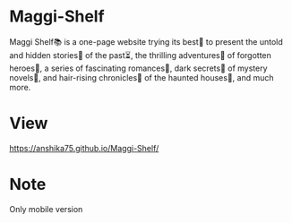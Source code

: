 # Maggi-Shelf
Maggi Shelf📚 is a one-page website trying its best💫 to present the untold and hidden stories🧾 of the past⏳, the thrilling adventures🎢 of forgotten heroes🦸, a series of fascinating romances💖, dark secrets🔐 of mystery novels📔, and hair-rising chronicles📜 of the haunted houses👻, and much more.

# View 
https://anshika75.github.io/Maggi-Shelf/

# Note
Only mobile version
